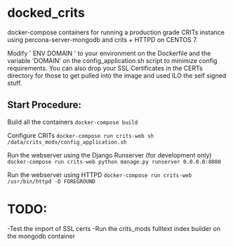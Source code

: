 # docked_crits
docker-compose containers for running a production grade CRITs instance using percona-server-mongodb and crits + HTTPD on CENTOS 7. 

Modify ' ENV DOMAIN ' to your environment on the Dockerfile and the variable 'DOMAIN' on the config_application.sh script to minimize config requirements. You can also drop your SSL Certificates in the CERTs directory for those to get pulled into the image and used ILO the self signed stuff. 

## Start Procedure:

Build all the containers
```` docker-compose build ````

Configure CRITs
```` docker-compose run crits-web sh /data/crits_mods/config_application.sh ````

Run the webserver using the Django Runserver (for development only)
```` docker-compose run crits-web python manage.py runserver 0.0.0.0:8080 ````

Run the webserver using HTTPD
```` docker-compose run crits-web /usr/bin/httpd -D FOREGROUND ````

# TODO:

-Test the import of SSL certs
-Run the crits_mods fulltext index builder on the mongodb container
